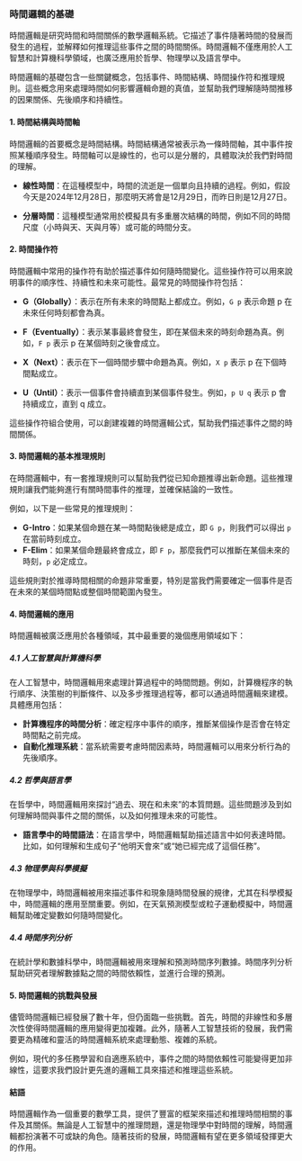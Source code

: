 ### 時間邏輯的基礎

時間邏輯是研究時間和時間關係的數學邏輯系統。它描述了事件隨著時間的發展而發生的過程，並解釋如何推理這些事件之間的時間關係。時間邏輯不僅應用於人工智慧和計算機科學領域，也廣泛應用於哲學、物理學以及語言學中。

時間邏輯的基礎包含一些關鍵概念，包括事件、時間結構、時間操作符和推理規則。這些概念用來處理時間如何影響邏輯命題的真值，並幫助我們理解隨時間推移的因果關係、先後順序和持續性。

#### 1. **時間結構與時間軸**

時間邏輯的首要概念是時間結構。時間結構通常被表示為一條時間軸，其中事件按照某種順序發生。時間軸可以是線性的，也可以是分層的，具體取決於我們對時間的理解。

- **線性時間**：在這種模型中，時間的流逝是一個單向且持續的過程。例如，假設今天是2024年12月28日，那麼明天將會是12月29日，而昨日則是12月27日。
  
- **分層時間**：這種模型通常用於模擬具有多重層次結構的時間，例如不同的時間尺度（小時與天、天與月等）或可能的時間分支。

#### 2. **時間操作符**

時間邏輯中常用的操作符有助於描述事件如何隨時間變化。這些操作符可以用來說明事件的順序性、持續性和未來可能性。最常見的時間操作符包括：

- **G（Globally）**：表示在所有未來的時間點上都成立。例如，`G p` 表示命題 p 在未來任何時刻都會為真。
  
- **F（Eventually）**：表示某事最終會發生，即在某個未來的時刻命題為真。例如，`F p` 表示 p 在某個時刻之後會成立。

- **X（Next）**：表示在下一個時間步驟中命題為真。例如，`X p` 表示 p 在下個時間點成立。

- **U（Until）**：表示一個事件會持續直到某個事件發生。例如，`p U q` 表示 p 會持續成立，直到 q 成立。

這些操作符組合使用，可以創建複雜的時間邏輯公式，幫助我們描述事件之間的時間關係。

#### 3. **時間邏輯的基本推理規則**

在時間邏輯中，有一套推理規則可以幫助我們從已知命題推導出新命題。這些推理規則讓我們能夠進行有關時間事件的推理，並確保結論的一致性。

例如，以下是一些常見的推理規則：

- **G-Intro**：如果某個命題在某一時間點後總是成立，即 `G p`，則我們可以得出 `p` 在當前時刻成立。
- **F-Elim**：如果某個命題最終會成立，即 `F p`，那麼我們可以推斷在某個未來的時刻，`p` 必定成立。

這些規則對於推導時間相關的命題非常重要，特別是當我們需要確定一個事件是否在未來的某個時間點或整個時間範圍內發生。

#### 4. **時間邏輯的應用**

時間邏輯被廣泛應用於各種領域，其中最重要的幾個應用領域如下：

##### 4.1 **人工智慧與計算機科學**

在人工智慧中，時間邏輯用來處理計算過程中的時間問題。例如，計算機程序的執行順序、決策樹的判斷條件、以及多步推理過程等，都可以通過時間邏輯來建模。具體應用包括：

- **計算機程序的時間分析**：確定程序中事件的順序，推斷某個操作是否會在特定時間點之前完成。
- **自動化推理系統**：當系統需要考慮時間因素時，時間邏輯可以用來分析行為的先後順序。

##### 4.2 **哲學與語言學**

在哲學中，時間邏輯用來探討“過去、現在和未來”的本質問題。這些問題涉及到如何理解時間與事件之間的關係，以及如何推理未來的可能性。

- **語言學中的時間語法**：在語言學中，時間邏輯幫助描述語言中如何表達時間。比如，如何理解和生成句子“他明天會來”或“她已經完成了這個任務”。

##### 4.3 **物理學與科學模擬**

在物理學中，時間邏輯被用來描述事件和現象隨時間發展的規律，尤其在科學模擬中，時間邏輯的應用至關重要。例如，在天氣預測模型或粒子運動模擬中，時間邏輯幫助確定變數如何隨時間變化。

##### 4.4 **時間序列分析**

在統計學和數據科學中，時間邏輯被用來理解和預測時間序列數據。時間序列分析幫助研究者理解數據點之間的時間依賴性，並進行合理的預測。

#### 5. **時間邏輯的挑戰與發展**

儘管時間邏輯已經發展了數十年，但仍面臨一些挑戰。首先，時間的非線性和多層次性使得時間邏輯的應用變得更加複雜。此外，隨著人工智慧技術的發展，我們需要更為精確和靈活的時間邏輯系統來處理動態、複雜的系統。

例如，現代的多任務學習和自適應系統中，事件之間的時間依賴性可能變得更加非線性，這要求我們設計更先進的邏輯工具來描述和推理這些系統。

#### 結語

時間邏輯作為一個重要的數學工具，提供了豐富的框架來描述和推理時間相關的事件及其關係。無論是人工智慧中的推理問題，還是物理學中對時間的理解，時間邏輯都扮演著不可或缺的角色。隨著技術的發展，時間邏輯有望在更多領域發揮更大的作用。